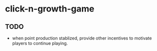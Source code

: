 # click-n-growth-game

## TODO

- when point production stablized, provide other incentives to motivate players to continue playing.
